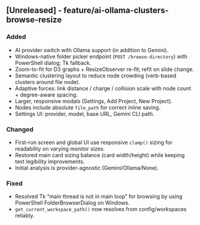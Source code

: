 ## [Unreleased] - feature/ai-ollama-clusters-browse-resize

### Added
- AI provider switch with Ollama support (in addition to Gemini).
- Windows-native folder picker endpoint (`POST /browse-directory`) with PowerShell dialog; Tk fallback.
- Zoom-to-fit for D3 graphs + ResizeObserver re-fit; refit on slide change.
- Semantic clustering layout to reduce node crowding (verb-based clusters around file node).
- Adaptive forces: link distance / charge / collision scale with node count + degree-aware spacing.
- Larger, responsive modals (Settings, Add Project, New Project).
- Nodes include absolute `file_path` for correct inline saving.
- Settings UI: provider, model, base URL, Gemini CLI path.

### Changed
- First-run screen and global UI use responsive `clamp()` sizing for readability on varying monitor sizes.
- Restored main card sizing balance (card width/height) while keeping text legibility improvements.
- Initial analysis is provider-agnostic (Gemini/Ollama/None).

### Fixed
- Resolved Tk “main thread is not in main loop” for browsing by using PowerShell FolderBrowserDialog on Windows.
- `get_current_workspace_path()` now resolves from config/workspaces reliably.



